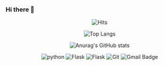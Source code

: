 ### Hi there 👋
<div align=center>
 
![Hits](https://hits.seeyoufarm.com/api/count/incr/badge.svg?url=https%3A%2F%2Fgithub.com%2Ftigeryoon&count_bg=%2379C83D&title_bg=%23555555&icon=&icon_color=%23E7E7E7&title=hits&edge_flat=false)

![Top Langs](https://github-readme-stats.vercel.app/api/top-langs/?username=tigeryoon)

![Anurag's GitHub stats](https://github-readme-stats.vercel.app/api?username=tigeryoon)

![python](http://img.shields.io/badge/Python-blue?style=flat-square&logo=Python&logoColor=white)
![Flask](http://img.shields.io/badge/Flask-black?style=flat-square&logo=Flask&logoColor=white)
![Flask](http://img.shields.io/badge/Django-orange?style=flat-square&logo=Django&logoColor=white)
![Git](http://img.shields.io/badge/Git-#F05032?style=flat-square&logo=Git&logoColor=white)
![Gmail Badge](https://img.shields.io/badge/Gmail-d14836?style=flat-square&logo=Gmail&logoColor=white&link=mailto:yoonlucky0@gmail.com)
<!--
**tigeryoon/tigeryoon** is a ✨ _special_ ✨ repository because its `README.md` (this file) appears on your GitHub profile.

Here are some ideas to get you started:

- 🔭 I’m currently working on ...
- 🌱 I’m currently learning ...
- 👯 I’m looking to collaborate on ...
- 🤔 I’m looking for help with ...
- 💬 Ask me about ...
- 📫 How to reach me: ...
- 😄 Pronouns: ...
- ⚡ Fun fact: ...
-->
